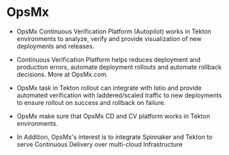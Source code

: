 # OpsMx

- OpsMx Continuous Verification Platform (Autopilot) works in Tekton environments to analyze, verify and provide visualization of new deployments and releases.

- Continuous Verification Platform helps reduces deployment and production errors, automate deployment rollouts and  automate rollback decisions. More at OpsMx.com.

- OpsMx task in Tekton rollout can integrate with Istio and provide automated verification with laddered/scaled traffic to new deployments to ensure rollout on success and rollback on failure.

- OpsMx make sure that OpsMx CD and CV platform works in Tekton environments. 

- In Addition, OpsMx's interest is to integrate Spinnaker and Tekton to serve Continuous Delivery over multi-cloud Infrastructure 



